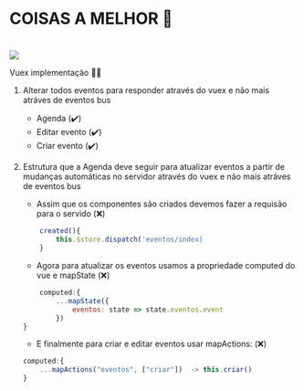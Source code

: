  # COISAS A MELHOR 🚴 <h1>

![](https://cdn.dribbble.com/users/60166/screenshots/4312202/drop___circle_logo.jpg=80x80)

Vuex implementação 🙋‍♂️

1. Alterar todos eventos para responder através do vuex e não mais atráves de eventos bus
	* Agenda (✔️)
	* Editar evento (✔️)
	* Criar evento (✔️)

2. Estrutura que a Agenda deve seguir para atualizar eventos a partir de mudanças automáticas no servidor através do vuex e não mais atráves de eventos bus
	* Assim que os componentes são criados devemos fazer a requisão para o servido (❌)

	``` js
		created(){
			this.$store.dispatch('eventos/index)
		}
	```

	* Agora para atualizar os eventos usamos a propriedade computed do vue e mapState (❌)

	``` js
		computed:{
			...mapState({
				eventos: state => state.eventos.event
			})
	}
	```

	* E finalmente para criar e editar eventos usar mapActions: (❌)

	``` js
	computed:{
		...mapActions("eventos", ["criar"])  -> this.criar()
	}
	```

